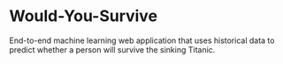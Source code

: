 # Would-You-Survive
End-to-end machine learning web application that uses historical data to predict whether a person will survive the sinking Titanic.
